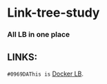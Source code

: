 # **Link-tree-study**
### All LB in one place
## **LINKS:**
`#0969DAThis is` [Docker LB](https://github.com/GodFazer/docker-lb).

